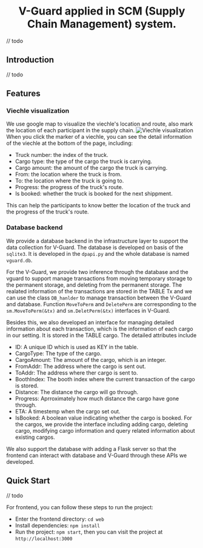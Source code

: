 <h1 align="center"> V-Guard applied in SCM (Supply Chain Management) system. </h1>

// todo

## Introduction

// todo

## Features

### Viechle visualization
We use google map to visualize the viechle's location and route, also mark the location of each participant in the supply chain.
![Viechle visualization](./docs/map-example.gif)
When you click the marker of a viechle, you can see the detail information of the viechle at the bottom of the page, including:
- Truck number: the index of the truck.
- Cargo type: the type of the cargo the truck is carrying.
- Cargo amount: the amount of the cargo the truck is carrying.
- From: the location where the truck is from.
- To: the location where the truck is going to.
- Progress: the progress of the truck's route.
- Is booked: whether the truck is booked for the next shippment.

This can help the participants to know better the location of the truck and the progress of the truck's route.

### Database backend
We provide a database backend in the infrastructure layer to support the data collection for V-Guard. The database is developed on basis of the ```sqlite3```. It is developed in the ```dpapi.py``` and the whole database is named ```vguard.db```. 

For the V-Guard, we provide two inference through the database and the vguard to support manage transactions from moving temporary storage to the permanent storage, and deleting from the permanent storage. The realated information of the transactions are stored in the TABLE Tx and we can use the class ```DB_hanlder``` to manage transaction between the V-Guard and database. Function ```MoveToPerm``` and ```DeletePerm``` are corresponding to the ```sm.MoveToPerm(&tx)``` and ```sm.DeletPerm(&tx)``` interfaces in V-Guard.

Besides this, we also developed an interface for managing detailed information about each transaction, which is the information of each cargo in our setting. It is stored in the TABLE cargo. The detailed attributes include
- ID: A unique ID which is used as KEY in the table.
- CargoType: The type of the cargo.
- CargoAmount: The amount of the cargo, which is an integer.
- FromAddr: The address where the cargo is sent out.
- ToAddr: The address where ther cargo is sent to.
- BoothIndex: The booth index where the current transaction of the cargo is stored.
- Distance: The distance the cargo will go through.
- Progress: Aprroximately how much distance the cargo have gone through.
- ETA: A timestemp when the cargo set out.
- IsBooked: A boolean value indicating whether the cargo is booked.
For the cargos, we provide the interface including adding cargo, deleting cargo, modifying cargo information and query related information about existing cargos.

We also support the database with adding a Flask server so that the frontend can interact with database and V-Guard through these APIs we developed.

## Quick Start

// todo

For frontend, you can follow these steps to run the project:
- Enter the frontend directory: `cd web`
- Install dependencies: `npm install`
- Run the project: `npm start`, then you can visit the project at `http://localhost:3000`